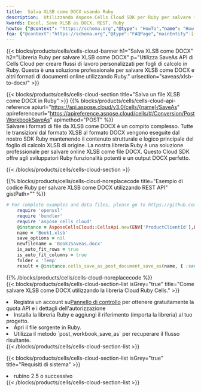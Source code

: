 ```yaml
---
title:  Salva XLSB come DOCX usando Ruby
description:  Utilizzando Aspose.Cells Cloud SDK per Ruby per salvare il file in formato XLSB come file in formato DOCX.
kwords: Excel, Save XLSB as DOCX, REST, Ruby
howto: {"@context": "https://schema.org","@type": "HowTo","name": "How to save XLSB as DOCX using the Cells Cloud Ruby library.","description": "How to save XLSB as DOCX using the Cells Cloud Ruby library.","image": {"@type": "ImageObject"},"url": "/ruby/saveas/xlsb-to-docx/","step": [{ "@type": "HowToStep","name": "How to save XLSB as DOCX using the Cells Cloud Ruby library. step 1", "image": {"@type": "ImageObject",},"url": "/ruby/saveas/xlsb-to-docx/","text": "Register an account at <a href='https://dashboard.aspose.cloud/'>Dashboard</a> to get free API quota & authorization details",},{ "@type": "HowToStep","name": "How to save XLSB as DOCX using the Cells Cloud Ruby library. step 1", "image": {"@type": "ImageObject",},"url": "/ruby/saveas/xlsb-to-docx/","text": "Install Ruby library and add the reference (import the library) to your project.",},{ "@type": "HowToStep","name": "How to save XLSB as DOCX using the Cells Cloud Ruby library. step 1", "image": {"@type": "ImageObject",},"url": "/ruby/saveas/xlsb-to-docx/","text": "Open the source file in Ruby.",},{ "@type": "HowToStep","name": "How to save XLSB as DOCX using the Cells Cloud Ruby library. step 1", "image": {"@type": "ImageObject",},"url": "/ruby/saveas/xlsb-to-docx/","text": "Use the `post_workbook_save_as` method to retrieve the resulting stream.",}, ],"supply": {"@type": "HowToSupply","name": "document"},"tool": [{"@type": "HowToTool","name": "RubyMine, Visual Studio Code, Aptana Studio, NetBeans"},{"@type": "HowToTool","name": "Aspose Cells"}],"totalTime": "PT6M"}
fqa: {"@context":"https://schema.org","@type":"FAQPage","mainEntity":[{"@type":"Question","name":"Why save file as other formats file in C# using REST API?","acceptedAnswer":{"@type":"Answer","text":"Documents are encoded in many ways, and some files may be incompatible with the software you use. To open and read such files, just save them as appropriate file formats.<br/><ol><li>Install .NET SDK and add the reference (import the library) to your project.</li><li>Open the source file in C# using REST API.</li><li>Call the PostWorkbookSaveAsRequest() method, passing an output filename with required extension.</li><li>Get the result of save as a separate file.</li></ol>"}},{"@type":"Question","name":"What file formats can I save as with your C# library?","acceptedAnswer":{"@type":"Answer","text":"We support a variety of file formats for conversion using .NET library, including XLSX, Excel, xls , PDF, CSV, HTML, Markdown, XML, PNG, JPG, TIFF, Json, TXT and many more."}},{"@type":"Question","name":"What is the maximum allowed file size for conversion using this .NET library?","acceptedAnswer":{"@type":"Answer","text":"There are no file size limits for format conversions using .NET library."}}]}
---
```

{{< blocks/products/cells/cells-cloud-banner h1="Salva XLSB come DOCX" h2="Libreria Ruby per salvare XLSB come DOCX" p="Utilizza SaveAs API di Cells Cloud per creare flussi di lavoro personalizzati per fogli di calcolo in Ruby. Questa è una soluzione professionale per salvare XLSB come DOCX e altri formati di documenti online utilizzando Ruby." urlsection="saveas/xlsb-to-docx/" >}}

{{< blocks/products/cells/cells-cloud-section title="Salva un file XLSB come DOCX in Ruby" >}}
{{% blocks/products/cells/cells-cloud-api-reference apiurl="https://api.aspose.cloud/v3.0/cells/{name}/SaveAs" apireferenceurl="https://apireference.aspose.cloud/cells/#/Conversion/PostWorkbookSaveAs" apimethod="POST" %}}
<br/>
Salvare i formati di file da XLSB come DOCX è un compito complesso. Tutte le transizioni dal formato XLSB al formato DOCX vengono eseguite dal nostro SDK Ruby mantenendo il contenuto strutturale e logico principale del foglio di calcolo XLSB di origine. La nostra libreria Ruby è una soluzione professionale per salvare online XLSB come file DOCX. Questo Cloud SDK offre agli sviluppatori Ruby funzionalità potenti e un output DOCX perfetto.

{{< /blocks/products/cells/cells-cloud-section >}}

{{% blocks/products/cells/cells-cloud-noreplacecode title="Esempio di codice Ruby per salvare XLSB come DOCX utilizzando REST API" gistPath="" %}}
  
```ruby
# For complete examples and data files, please go to https://github.com/aspose-cells-cloud/aspose-cells-cloud-ruby/
    require 'openssl'
    require 'bundler'
    require 'aspose_cells_cloud'
    @instance = AsposeCellsCloud::CellsApi.new(ENV['ProductClientId'],ENV['ProductClientSecret'])
    name = 'Book1.xlsb'
    save_options = nil
    newfilename = 'Book1Saveas.docx'
    is_auto_fit_rows = true
    is_auto_fit_columns = true
    folder = 'Temp'
    result = @instance.cells_save_as_post_document_save_as(name, { :save_options=>save_options, :newfilename=>(folder+"/"+newfilename), :is_auto_fit_rows=>is_auto_fit_rows, :is_auto_fit_columns=>is_auto_fit_columns, :folder=>folder})
```
  
{{% /blocks/products/cells/cells-cloud-noreplacecode %}}
<br/>
{{< blocks/products/cells/cells-cloud-section-list isGrey="true" title="Come salvare XLSB come DOCX utilizzando la libreria Cloud Ruby Cells." >}}
<li> Registra un account su<a href="https://dashboard.aspose.cloud/">Pannello di controllo</a> per ottenere gratuitamente la quota API e i dettagli dell'autorizzazione</li>
<li>Installa la libreria Ruby e aggiungi il riferimento (importa la libreria) al tuo progetto.</li>
<li>Apri il file sorgente in Ruby.</li>
<li>Utilizza il metodo `post_workbook_save_as` per recuperare il flusso risultante.</li>
{{< /blocks/products/cells/cells-cloud-section-list >}}

{{< blocks/products/cells/cells-cloud-section-list isGrey="true" title="Requisiti di sistema" >}}
<li>rubino 2.5 o successivo</li>
{{< /blocks/products/cells/cells-cloud-section-list >}}
